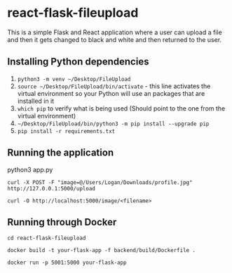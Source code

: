 # react-flask-fileupload

This is a simple Flask and React application where a user can upload a file and then it gets changed to black and white and then returned to the user.

## Installing Python dependencies

1. ```python3 -m venv ~/Desktop/FileUpload```
2. ```source ~/Desktop/FileUpload/bin/activate``` - this line activates the virtual environment so your Python will use an packages that are installed in it
3. ```which pip``` to verify what is being used (Should point to the one from the virtual environment)
4. ```~/Desktop/FileUpload/bin/python3 -m pip install --upgrade pip```
5. ```pip install -r requirements.txt```

## Running the application

python3 app.py




```curl -X POST -F "image=@/Users/Logan/Downloads/profile.jpg" http://127.0.0.1:5000/upload```

```curl -O http://localhost:5000/image/<filename>```

## Running through Docker

```cd react-flask-fileupload```

```docker build -t your-flask-app -f backend/build/Dockerfile .```

```docker run -p 5001:5000 your-flask-app```